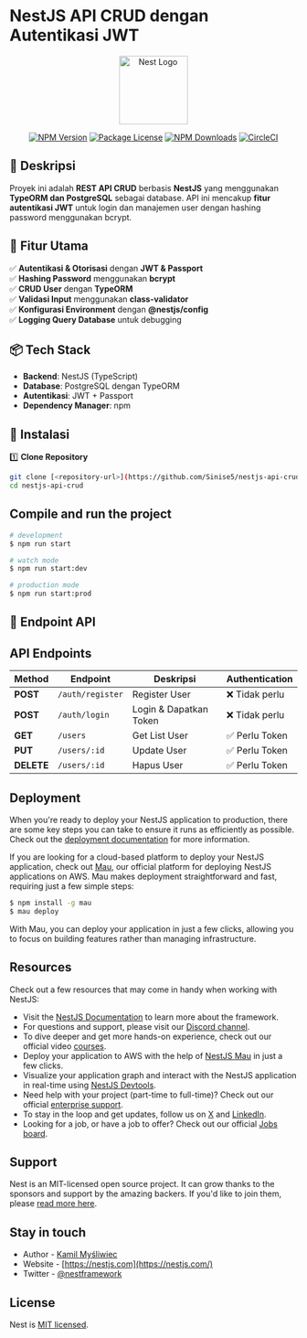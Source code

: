# **NestJS API CRUD dengan Autentikasi JWT**

<p align="center">
  <a href="http://nestjs.com/" target="blank"><img src="https://nestjs.com/img/logo-small.svg" width="120" alt="Nest Logo" /></a>
</p>

<p align="center">
  <a href="https://www.npmjs.com/~nestjscore" target="_blank"><img src="https://img.shields.io/npm/v/@nestjs/core.svg" alt="NPM Version" /></a>
  <a href="https://www.npmjs.com/~nestjscore" target="_blank"><img src="https://img.shields.io/npm/l/@nestjs/core.svg" alt="Package License" /></a>
  <a href="https://www.npmjs.com/~nestjscore" target="_blank"><img src="https://img.shields.io/npm/dm/@nestjs/common.svg" alt="NPM Downloads" /></a>
  <a href="https://circleci.com/gh/nestjs/nest" target="_blank"><img src="https://img.shields.io/circleci/build/github/nestjs/nest/master" alt="CircleCI" /></a>
</p>

## 📜 Deskripsi

Proyek ini adalah **REST API CRUD** berbasis **NestJS** yang menggunakan **TypeORM dan PostgreSQL** sebagai database. API ini mencakup **fitur autentikasi JWT** untuk login dan manajemen user dengan hashing password menggunakan bcrypt.

## 🚀 Fitur Utama

✅ **Autentikasi & Otorisasi** dengan **JWT & Passport**  
✅ **Hashing Password** menggunakan **bcrypt**  
✅ **CRUD User** dengan **TypeORM**  
✅ **Validasi Input** menggunakan **class-validator**  
✅ **Konfigurasi Environment** dengan **@nestjs/config**  
✅ **Logging Query Database** untuk debugging  

## 📦 Tech Stack

- **Backend**: NestJS (TypeScript)
- **Database**: PostgreSQL dengan TypeORM
- **Autentikasi**: JWT + Passport
- **Dependency Manager**: npm

## 📌 Instalasi

1️⃣ **Clone Repository**
```sh
git clone [<repository-url>](https://github.com/Sinise5/nestjs-api-crud.git)
cd nestjs-api-crud
```

## Compile and run the project

```bash
# development
$ npm run start

# watch mode
$ npm run start:dev

# production mode
$ npm run start:prod
```

## 📌 Endpoint API

## API Endpoints

| Method | Endpoint       | Deskripsi              | Authentication |
|--------|--------------|----------------------|---------------|
| **POST**   | `/auth/register` | Register User        | ❌ Tidak perlu |
| **POST**   | `/auth/login`    | Login & Dapatkan Token | ❌ Tidak perlu |
| **GET**    | `/users`         | Get List User        | ✅ Perlu Token |
| **PUT**    | `/users/:id`     | Update User         | ✅ Perlu Token |
| **DELETE** | `/users/:id`     | Hapus User         | ✅ Perlu Token |


## Deployment

When you're ready to deploy your NestJS application to production, there are some key steps you can take to ensure it runs as efficiently as possible. Check out the [deployment documentation](https://docs.nestjs.com/deployment) for more information.

If you are looking for a cloud-based platform to deploy your NestJS application, check out [Mau](https://mau.nestjs.com), our official platform for deploying NestJS applications on AWS. Mau makes deployment straightforward and fast, requiring just a few simple steps:

```bash
$ npm install -g mau
$ mau deploy
```

With Mau, you can deploy your application in just a few clicks, allowing you to focus on building features rather than managing infrastructure.

## Resources

Check out a few resources that may come in handy when working with NestJS:

- Visit the [NestJS Documentation](https://docs.nestjs.com) to learn more about the framework.
- For questions and support, please visit our [Discord channel](https://discord.gg/G7Qnnhy).
- To dive deeper and get more hands-on experience, check out our official video [courses](https://courses.nestjs.com/).
- Deploy your application to AWS with the help of [NestJS Mau](https://mau.nestjs.com) in just a few clicks.
- Visualize your application graph and interact with the NestJS application in real-time using [NestJS Devtools](https://devtools.nestjs.com).
- Need help with your project (part-time to full-time)? Check out our official [enterprise support](https://enterprise.nestjs.com).
- To stay in the loop and get updates, follow us on [X](https://x.com/nestframework) and [LinkedIn](https://linkedin.com/company/nestjs).
- Looking for a job, or have a job to offer? Check out our official [Jobs board](https://jobs.nestjs.com).

## Support

Nest is an MIT-licensed open source project. It can grow thanks to the sponsors and support by the amazing backers. If you'd like to join them, please [read more here](https://docs.nestjs.com/support).

## Stay in touch

- Author - [Kamil Myśliwiec](https://twitter.com/kammysliwiec)
- Website - [https://nestjs.com](https://nestjs.com/)
- Twitter - [@nestframework](https://twitter.com/nestframework)

## License

Nest is [MIT licensed](https://github.com/nestjs/nest/blob/master/LICENSE).
